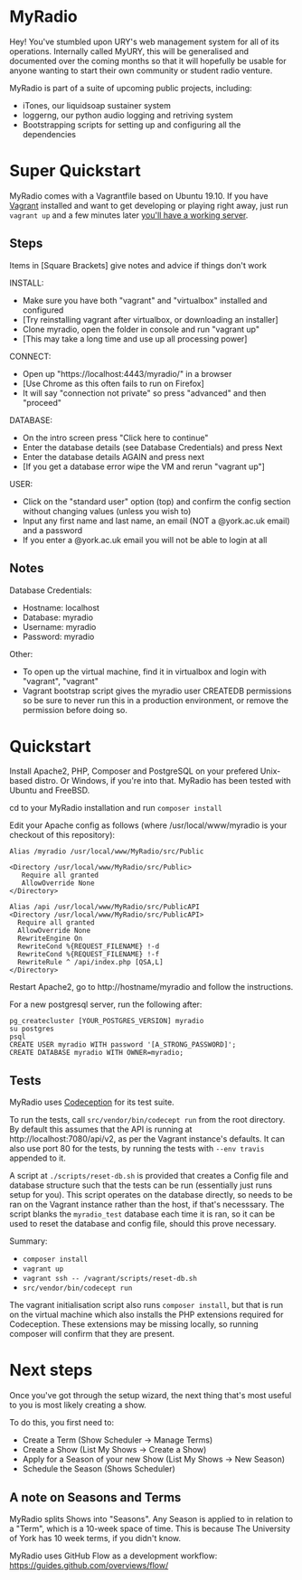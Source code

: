 MyRadio
=======

Hey! You've stumbled upon URY's web management system for all of its operations.
Internally called MyURY, this will be generalised and documented over the
coming months so that it will hopefully be usable for anyone wanting to start
their own community or student radio venture.

MyRadio is part of a suite of upcoming public projects, including:
- iTones, our liquidsoap sustainer system
- loggerng, our python audio logging and retriving system
- Bootstrapping scripts for setting up and configuring all the dependencies

Super Quickstart
==========
MyRadio comes with a Vagrantfile based on Ubuntu 19.10.
If you have [Vagrant](https://www.vagrantup.com) installed and want to get
developing or playing right away, just run `vagrant up` and a few minutes
later [you'll have a working server](https://localhost:4443/myradio/).

Steps
-----
Items in [Square Brackets] give notes and advice if things don't work

INSTALL:
 - Make sure you have both "vagrant" and "virtualbox" installed and configured
 - [Try reinstalling vagrant after virtualbox, or downloading an installer]
 - Clone myradio, open the folder in console and run "vagrant up"
 - [This may take a long time and use up all processing power]

CONNECT:
 - Open up "https://localhost:4443/myradio/" in a browser
 - [Use Chrome as this often fails to run on Firefox]
 - It will say "connection not private" so press "advanced" and then "proceed"

DATABASE:
 - On the intro screen press "Click here to continue"
 - Enter the database details (see Database Credentials) and press Next
 - Enter the database details AGAIN and press next
 - [If you get a database error wipe the VM and rerun "vagrant up"]
 
USER:
 - Click on the "standard user" option (top) and confirm the config section without changing values (unless you wish to)
 - Input any first name and last name, an email (NOT a @york.ac.uk email) and a password
 - If you enter a @york.ac.uk email you will not be able to login at all

Notes
-----
Database Credentials:
 - Hostname: localhost
 - Database: myradio
 - Username: myradio
 - Password: myradio

Other:
 - To open up the virtual machine, find it in virtualbox and login with "vagrant", "vagrant"
 - Vagrant bootstrap script gives the myradio user CREATEDB permissions so be sure to never run this in a production environment, or remove the permission before doing so.

Quickstart
==========
Install Apache2, PHP, Composer and PostgreSQL on your prefered Unix-based
distro. Or Windows, if you're into that. MyRadio has been tested with Ubuntu and
FreeBSD.

cd to your MyRadio installation and run `composer install`

Edit your Apache config as follows (where /usr/local/www/myradio is your
checkout of this repository):

```
Alias /myradio /usr/local/www/MyRadio/src/Public

<Directory /usr/local/www/MyRadio/src/Public>
   Require all granted
   AllowOverride None
</Directory>

Alias /api /usr/local/www/MyRadio/src/PublicAPI
<Directory /usr/local/www/MyRadio/src/PublicAPI>
  Require all granted
  AllowOverride None
  RewriteEngine On
  RewriteCond %{REQUEST_FILENAME} !-d
  RewriteCond %{REQUEST_FILENAME} !-f
  RewriteRule ^ /api/index.php [QSA,L]
</Directory>

```

Restart Apache2, go to http://hostname/myradio and follow the instructions.

For a new postgresql server, run the following after:
```
pg_createcluster [YOUR_POSTGRES_VERSION] myradio
su postgres
psql
CREATE USER myradio WITH password '[A_STRONG_PASSWORD]';
CREATE DATABASE myradio WITH OWNER=myradio;
```

Tests
-----
MyRadio uses [Codeception](http://codeception.com/quickstart) for its test
suite.

To run the tests, call `src/vendor/bin/codecept run` from the root directory.
By default this assumes that the API is running at http://localhost:7080/api/v2,
as per the Vagrant instance's defaults. It can also use port 80 for the tests,
by running the tests with `--env travis` appended to it.

A script at `./scripts/reset-db.sh` is provided that creates a Config file and
database structure such that the tests can be run (essentially just runs setup
for you). This script operates on the database directly, so needs to be ran on
the Vagrant instance rather than the host, if that's necesssary. The script
blanks the `myradio_test` database each time it is ran, so it can be used to
reset the database and config file, should this prove necessary.

Summary:
* `composer install`
* `vagrant up`
* `vagrant ssh -- /vagrant/scripts/reset-db.sh`
* `src/vendor/bin/codecept run`

The vagrant initialisation script also runs `composer install`, but that is run
on the virtual machine which also installs the PHP extensions required for
Codeception. These extensions may be missing locally, so running composer will
confirm that they are present.

Next steps
==========
Once you've got through the setup wizard, the next thing that's most useful to
you is most likely creating a show.

To do this, you first need to:
- Create a Term (Show Scheduler -> Manage Terms)
- Create a Show (List My Shows -> Create a Show)
- Apply for a Season of your new Show (List My Shows -> New Season)
- Schedule the Season (Shows Scheduler)

A note on Seasons and Terms
---------------------------
MyRadio splits Shows into "Seasons". Any Season is applied to in relation to a
"Term", which is a 10-week space of time. This is because The University of
York has 10 week terms, if you didn't know.


MyRadio uses GitHub Flow as a development workflow:
https://guides.github.com/overviews/flow/
